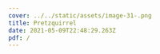 ```yaml
---
cover: ../../static/assets/image-31-.png
title: Pretzquirrel
date: 2021-05-09T22:48:29.263Z
pdf: /
---
```

